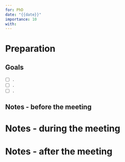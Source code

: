 ```yaml
---
for: PhD
date: "{{date}}"
importance: 10
with: 
---
```


# Preparation
## Goals
- [ ] .
- [ ] .
- [ ] .

## Notes - before the meeting


# Notes - during the meeting

# Notes - after the meeting
